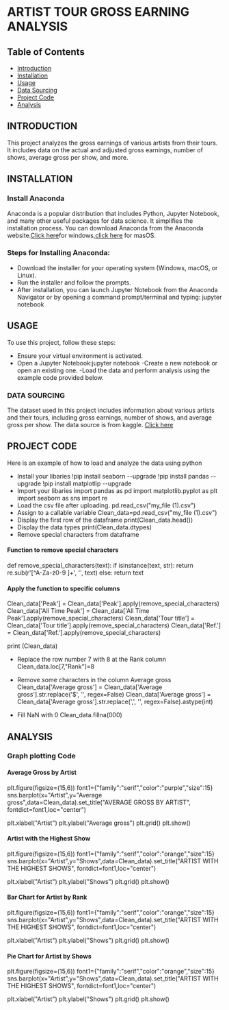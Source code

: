 # ARTIST TOUR GROSS EARNING ANALYSIS

## Table of Contents

- [Introduction](#introduction)
- [Installation](#installation)
- [Usage](#usage)
- [Data Sourcing](#data-sourcing)
- [Project Code](#project-code)
- [Analysis](#analysis)

## INTRODUCTION
This project analyzes the gross earnings of various artists from their tours. It includes data on the actual and adjusted gross earnings, number of shows, average gross per show, and more.

## INSTALLATION
### Install Anaconda
Anaconda is a popular distribution that includes Python, Jupyter Notebook, and many other useful packages for data science. It simplifies the installation process. You can download Anaconda from the Anaconda website.[Click here](https://docs.anaconda.com/anaconda/install/windows/)for windows,[click here](https://docs.anaconda.com/anaconda/install/mac-os/) for masOS.

### Steps for Installing Anaconda:
- Download the installer for your operating system (Windows, macOS, or Linux).
- Run the installer and follow the prompts.
- After installation, you can launch Jupyter Notebook from the Anaconda Navigator or by opening a command prompt/terminal and typing:
jupyter notebook

## USAGE
To use this project, follow these steps:
- Ensure your virtual environment is activated.
- Open a Jupyter Notebook:jupyter notebook
-Create a new notebook or open an existing one.
-Load the data and perform analysis using the example code provided below.

### DATA SOURCING
The dataset used in this project includes information about various artists and their tours, including gross earnings, number of shows, and average gross per show. The data source is from kaggle. [Click here](https://www.kaggle.com/datasets/amruthayenikonda/dirty-dataset-to-practice-data-cleaning)

## PROJECT CODE
Here is an example of how to load and analyze the data using python
- Install your libaries
  !pip install seaborn --upgrade
!pip install pandas --upgrade
!pip install matplotlip --upgrade
- Import your libaries
  import pandas as pd
import matplotlib.pyplot as plt
import seaborn as sns
import re
- Load the csv file after uploading.
  pd.read_csv("my_file (1).csv")
 - Assign to a callable variable
    Clean_data=pd.read_csv("my_file (1).csv")
 - Display the first row of the dataframe
    print(Clean_data.head())
 - Display the data types
   print(Clean_data.dtypes)
 - Remove special characters from dataframe
#### Function to remove special characters
def remove_special_characters(text):
    if isinstance(text, str):
        return re.sub(r'[^A-Za-z0-9 ]+', '', text)
    else:
        return text

#### Apply the function to specific columns
Clean_data['Peak'] = Clean_data['Peak'].apply(remove_special_characters)
Clean_data['All Time Peak'] = Clean_data['All Time Peak'].apply(remove_special_characters)
Clean_data['Tour title'] = Clean_data['Tour title'].apply(remove_special_characters)
Clean_data['Ref.'] = Clean_data['Ref.'].apply(remove_special_characters)

print (Clean_data)

- Replace the row number 7 with 8 at the Rank column
  Clean_data.loc[7,"Rank"]=8
  
 - Remove some characters in the column Average gross
   Clean_data['Average gross'] = Clean_data['Average gross'].str.replace('$', '', regex=False)
Clean_data['Average gross'] = Clean_data['Average gross'].str.replace(',', '', regex=False).astype(int)

- Fill NaN with 0
  Clean_data.fillna(000)
  
## ANALYSIS
   ### Graph plotting Code
   #### Average Gross by Artist
   plt.figure(figsize=(15,6))
font1={"family":"serif","color":"purple","size":15}
sns.barplot(x="Artist",y="Average gross",data=Clean_data).set_title("AVERAGE GROSS BY ARTIST",
                                                       fontdict=font1,loc="center")
        
plt.xlabel("Artist")
plt.ylabel("Average gross")
plt.grid()
plt.show()

  #### Artist with the Highest Show
  plt.figure(figsize=(15,6))
font1={"family":"serif","color":"orange","size":15}
sns.barplot(x="Artist",y="Shows",data=Clean_data).set_title("ARTIST WITH THE HIGHEST SHOWS",
                                                       fontdict=font1,loc="center")
        
plt.xlabel("Artist")
plt.ylabel("Shows")
plt.grid()
plt.show()

#### Bar Chart for Artist by Rank
plt.figure(figsize=(15,6))
font1={"family":"serif","color":"orange","size":15}
sns.barplot(x="Artist",y="Shows",data=Clean_data).set_title("ARTIST WITH THE HIGHEST SHOWS",
                                                       fontdict=font1,loc="center")
        
plt.xlabel("Artist")
plt.ylabel("Shows")
plt.grid()
plt.show()

#### Pie Chart for Artist by Shows
plt.figure(figsize=(15,6))
font1={"family":"serif","color":"orange","size":15}
sns.barplot(x="Artist",y="Shows",data=Clean_data).set_title("ARTIST WITH THE HIGHEST SHOWS",
                                                       fontdict=font1,loc="center")
        
plt.xlabel("Artist")
plt.ylabel("Shows")
plt.grid()
plt.show()

